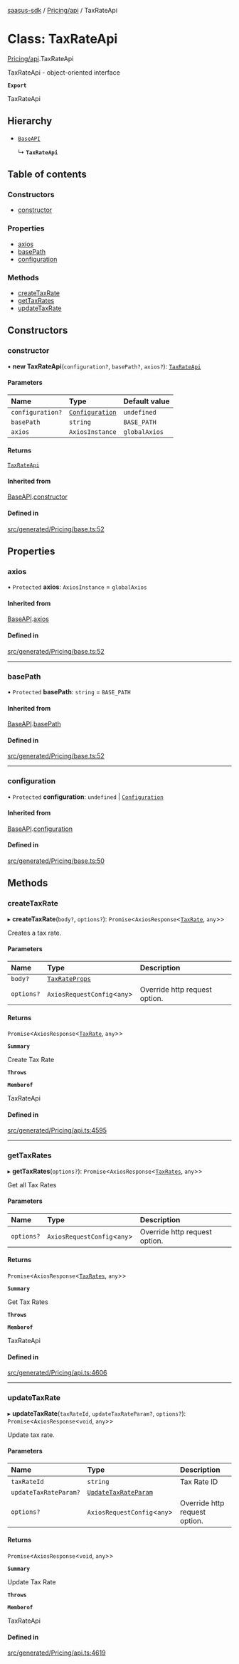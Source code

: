 [saasus-sdk](../README.md) / [Pricing/api](../modules/Pricing_api.md) / TaxRateApi

# Class: TaxRateApi

[Pricing/api](../modules/Pricing_api.md).TaxRateApi

TaxRateApi - object-oriented interface

**`Export`**

TaxRateApi

## Hierarchy

- [`BaseAPI`](Pricing_base.BaseAPI.md)

  ↳ **`TaxRateApi`**

## Table of contents

### Constructors

- [constructor](Pricing_api.TaxRateApi.md#constructor)

### Properties

- [axios](Pricing_api.TaxRateApi.md#axios)
- [basePath](Pricing_api.TaxRateApi.md#basepath)
- [configuration](Pricing_api.TaxRateApi.md#configuration)

### Methods

- [createTaxRate](Pricing_api.TaxRateApi.md#createtaxrate)
- [getTaxRates](Pricing_api.TaxRateApi.md#gettaxrates)
- [updateTaxRate](Pricing_api.TaxRateApi.md#updatetaxrate)

## Constructors

### constructor

• **new TaxRateApi**(`configuration?`, `basePath?`, `axios?`): [`TaxRateApi`](Pricing_api.TaxRateApi.md)

#### Parameters

| Name | Type | Default value |
| :------ | :------ | :------ |
| `configuration?` | [`Configuration`](Pricing_configuration.Configuration.md) | `undefined` |
| `basePath` | `string` | `BASE_PATH` |
| `axios` | `AxiosInstance` | `globalAxios` |

#### Returns

[`TaxRateApi`](Pricing_api.TaxRateApi.md)

#### Inherited from

[BaseAPI](Pricing_base.BaseAPI.md).[constructor](Pricing_base.BaseAPI.md#constructor)

#### Defined in

[src/generated/Pricing/base.ts:52](https://github.com/saasus-platform/saasus-sdk-javascript/blob/c67ac22/src/generated/Pricing/base.ts#L52)

## Properties

### axios

• `Protected` **axios**: `AxiosInstance` = `globalAxios`

#### Inherited from

[BaseAPI](Pricing_base.BaseAPI.md).[axios](Pricing_base.BaseAPI.md#axios)

#### Defined in

[src/generated/Pricing/base.ts:52](https://github.com/saasus-platform/saasus-sdk-javascript/blob/c67ac22/src/generated/Pricing/base.ts#L52)

___

### basePath

• `Protected` **basePath**: `string` = `BASE_PATH`

#### Inherited from

[BaseAPI](Pricing_base.BaseAPI.md).[basePath](Pricing_base.BaseAPI.md#basepath)

#### Defined in

[src/generated/Pricing/base.ts:52](https://github.com/saasus-platform/saasus-sdk-javascript/blob/c67ac22/src/generated/Pricing/base.ts#L52)

___

### configuration

• `Protected` **configuration**: `undefined` \| [`Configuration`](Pricing_configuration.Configuration.md)

#### Inherited from

[BaseAPI](Pricing_base.BaseAPI.md).[configuration](Pricing_base.BaseAPI.md#configuration)

#### Defined in

[src/generated/Pricing/base.ts:50](https://github.com/saasus-platform/saasus-sdk-javascript/blob/c67ac22/src/generated/Pricing/base.ts#L50)

## Methods

### createTaxRate

▸ **createTaxRate**(`body?`, `options?`): `Promise`\<`AxiosResponse`\<[`TaxRate`](../interfaces/Pricing_api.TaxRate.md), `any`\>\>

Creates a tax rate.

#### Parameters

| Name | Type | Description |
| :------ | :------ | :------ |
| `body?` | [`TaxRateProps`](../interfaces/Pricing_api.TaxRateProps.md) |  |
| `options?` | `AxiosRequestConfig`\<`any`\> | Override http request option. |

#### Returns

`Promise`\<`AxiosResponse`\<[`TaxRate`](../interfaces/Pricing_api.TaxRate.md), `any`\>\>

**`Summary`**

Create Tax Rate

**`Throws`**

**`Memberof`**

TaxRateApi

#### Defined in

[src/generated/Pricing/api.ts:4595](https://github.com/saasus-platform/saasus-sdk-javascript/blob/c67ac22/src/generated/Pricing/api.ts#L4595)

___

### getTaxRates

▸ **getTaxRates**(`options?`): `Promise`\<`AxiosResponse`\<[`TaxRates`](../interfaces/Pricing_api.TaxRates.md), `any`\>\>

Get all Tax Rates

#### Parameters

| Name | Type | Description |
| :------ | :------ | :------ |
| `options?` | `AxiosRequestConfig`\<`any`\> | Override http request option. |

#### Returns

`Promise`\<`AxiosResponse`\<[`TaxRates`](../interfaces/Pricing_api.TaxRates.md), `any`\>\>

**`Summary`**

Get Tax Rates

**`Throws`**

**`Memberof`**

TaxRateApi

#### Defined in

[src/generated/Pricing/api.ts:4606](https://github.com/saasus-platform/saasus-sdk-javascript/blob/c67ac22/src/generated/Pricing/api.ts#L4606)

___

### updateTaxRate

▸ **updateTaxRate**(`taxRateId`, `updateTaxRateParam?`, `options?`): `Promise`\<`AxiosResponse`\<`void`, `any`\>\>

Update tax rate.

#### Parameters

| Name | Type | Description |
| :------ | :------ | :------ |
| `taxRateId` | `string` | Tax Rate ID |
| `updateTaxRateParam?` | [`UpdateTaxRateParam`](../interfaces/Pricing_api.UpdateTaxRateParam.md) |  |
| `options?` | `AxiosRequestConfig`\<`any`\> | Override http request option. |

#### Returns

`Promise`\<`AxiosResponse`\<`void`, `any`\>\>

**`Summary`**

Update Tax Rate

**`Throws`**

**`Memberof`**

TaxRateApi

#### Defined in

[src/generated/Pricing/api.ts:4619](https://github.com/saasus-platform/saasus-sdk-javascript/blob/c67ac22/src/generated/Pricing/api.ts#L4619)
